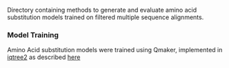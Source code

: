 Directory containing methods to generate and evaluate amino acid substitution models trained on filtered multiple sequence alignments.

### Model Training
Amino Acid substitution models were trained using Qmaker, implemented in [iqtree2](http://www.iqtree.org/) as described [here](http://www.iqtree.org/doc/Estimating-amino-acid-substitution-models#estimating-a-model-from-a-single-concatenated-alignment)

